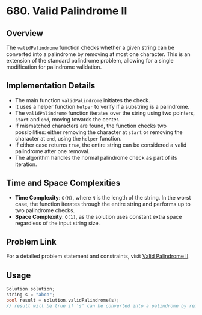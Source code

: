 # 680. Valid Palindrome II

## Overview
The `validPalindrome` function checks whether a given string can be converted into a palindrome by removing at most one character. This is an extension of the standard palindrome problem, allowing for a single modification for palindrome validation.

## Implementation Details
- The main function `validPalindrome` initiates the check.
- It uses a helper function `helper` to verify if a substring is a palindrome.
- The `validPalindrome` function iterates over the string using two pointers, `start` and `end`, moving towards the center.
- If mismatched characters are found, the function checks two possibilities: either removing the character at `start` or removing the character at `end`, using the `helper` function.
- If either case returns `true`, the entire string can be considered a valid palindrome after one removal.
- The algorithm handles the normal palindrome check as part of its iteration.

## Time and Space Complexities
- **Time Complexity**: `O(N)`, where `N` is the length of the string. In the worst case, the function iterates through the entire string and performs up to two palindrome checks.
- **Space Complexity**: `O(1)`, as the solution uses constant extra space regardless of the input string size.

## Problem Link
For a detailed problem statement and constraints, visit [Valid Palindrome II](https://leetcode.com/problems/valid-palindrome-ii/).

## Usage
```cpp
Solution solution;
string s = "abca";
bool result = solution.validPalindrome(s);
// result will be true if 's' can be converted into a palindrome by removing at most one character
